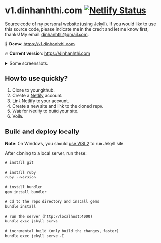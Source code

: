 # v1.dinhanhthi.com [![Netlify Status](https://api.netlify.com/api/v1/badges/fa6c0045-fc9e-404d-a1d1-ab2b3c75d4a1/deploy-status)](https://app.netlify.com/sites/stoic-wing-b25942/deploys)

Source code of my personal website (using Jekyll). If you would like to use this source code, please indicate me in the credit and let me know first, thanks! My email: dinhanhthi@gmail.com.

🚀 **Demo**: https://v1.dinhanhthi.com

🔥 **Current version**: https://dinhanhthi.com

<details>
<summary>Some screenshots.</summary>

![Home page](./img/github/front-1.png)

![Home page](./img/github/front-2.png)

![Home page](./img/github/front-3.png)

![Home page](./img/github/front-4.jpg)

![Reading page](./img/github/reading.png)

![Blog page](./img/github/blog.png)

</details>

## How to use quickly?

1. Clone to your github.
2. Create a [Netlify](https://www.netlify.com/) account.
3. Link Netlify to your account.
4. Create a new site and link to the cloned repo.
5. Wait for Netlify to build your site.
6. Voila.

## Build and deploy locally

__Note__: On Windows, you should [use WSL2](https://dinhanhthi.com/docker-wsl2-windows) to run Jekyll site.

After cloning to a local server, run these:

~~~
# install git

# install ruby
ruby --version

# install bundler
gem install bundler

# cd to the repo directory and install gems
bundle install

# run the server (http://localhost:4000)
bundle exec jekyll serve

# incremental build (only build the changes, faster)
bundle exec jekyll serve -I
~~~